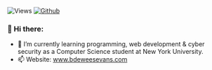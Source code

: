 ![Views](https://komarev.com/ghpvc/?username=bdeweesevans&theme=vue)
[![Github](https://img.shields.io/github/followers/bdeweesevans?label=Follow&style=social&theme=vue)](https://github.com/bdeweesevans)

### 👋 Hi there:
- 🌱 I’m currently learning programming, web development & cyber security as a Computer Science student at New York University.
- 📫 Website: <a href="https://www.bdeweesevans.com" target="_blank" rel="noopener noreferrer">www.bdeweesevans.com</a>
